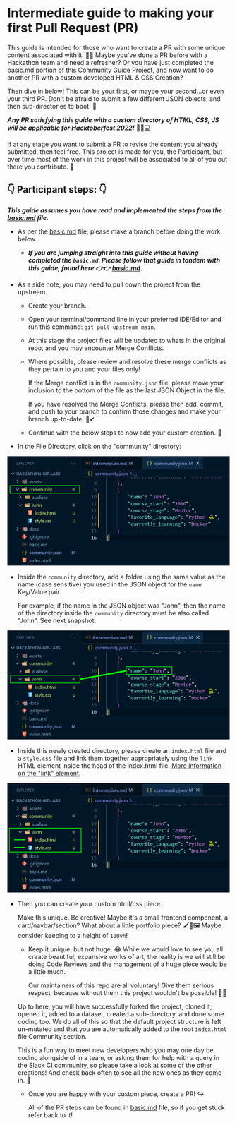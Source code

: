 # Intermediate guide to making your first Pull Request (PR)

This guide is intended for those who want to create a PR with some unique content associated with it. 💄💄 Maybe you've done a PR before with a Hackathon team and need a refresher? Or you have just completed the [basic.md](basic.md) portion of this Community Guide Project, and now want to do another PR with a custom developed HTML & CSS Creation?

Then dive in below! This can be your first, or maybe your second...or even your third PR. Don't be afraid to submit a few different JSON objects, and then sub-directories to boot. 🤜

***Any PR satisfying this guide with a custom directory of HTML, CSS, JS will be applicable for Hacktoberfest 2022!*** 🎃🌐💻

If at any stage you want to submit a PR to revise the content you already submitted, then feel free. This project is made for you, the Participant, but over time most of the work in this project will be associated to all of you out there you contribute. 🤗

## 👇 Participant steps: 👇

**_This guide assumes you have read and implemented the steps from the [basic.md](basic.md) file._**

- As per the [basic.md](basic.md) file, please make a branch before doing the work below.

    - ***If you are jumping straight into this guide without having completed the `basic.md`. Please follow that guide in tandem with this guide, found here 👉👉 [basic.md](basic.md).***

- As a side note, you may need to pull down the project from the upstream.
    - Create your branch.
    - Open your terminal/command line in your preferred IDE/Editor and run this command: `git pull upstream main`.
    - At this stage the project files will be updated to whats in the original repo, and you may encounter Merge Conflicts.
    - Where possible, please review and resolve these merge conflicts as they pertain to you and your files only!
        
        If the Merge conflict is in the `community.json` file, please move your inclusion to the bottom of the file as the last JSON Object in the file.

        If you have resolved the Merge Conflicts, please then add, commit, and push to your branch to confirm those changes and make your branch up-to-date. 🌳✔

    - Continue with the below steps to now add your custom creation. 🤗

* In the File Directory, click on the "community" directory:

![Community Directory Folder](docs/images/communityDir.png)

* Inside the `community` directory, add a folder using the same value as the name (case sensitive) you used in the JSON object for the `name` Key/Value pair.

    For example, if the name in the JSON object was "John", then the name of the directory inside the `community` directory must be also called "John". See next snapshot:

![Directory Name](docs/images/DirnameKVname.png)

* Inside this newly created directory, please create an `index.html` file and a `style.css` file and link them together appropriately using the `link` HTML element inside the head of the index.html file. [More information on the "link" element.](https://developer.mozilla.org/en-US/docs/Web/HTML/Element/link)

![Participant Directory Community Sub-Folder](docs/images/dirFiles.png)

* Then you can create your custom html/css piece.

    Make this unique. Be creative! Maybe it's a small frontend component, a card/navbar/section? What about a little portfolio piece? 🖌🎨🖼 Maybe consider keeping to a height of `100vh`!

    - Keep it unique, but not huge. 😂 While we would love to see you all create beautiful, expansive works of art, the reality is we will still be doing Code Reviews and the management of a huge piece would be a little much.

        Our maintainers of this repo are all voluntary! Give them serious respect, because without them this project wouldn't be possible! 🤜🤜

    Up to here, you will have successfully forked the project, cloned it, opened it, added to a dataset, created a sub-directory, and done some coding too. We do all of this so that the default project structure is left un-mutated and that you are automatically added to the root `index.html` file Community section.
    
    This is a fun way to meet new developers who you may one day be coding alongside of in a team, or asking them for help with a query in the Slack CI community, so please take a look at some of the other creations! And check back often to see all the new ones as they come in. 🤩

    - Once you are happy with your custom piece, create a PR! ↪

        All of the PR steps can be found in [basic.md](basic.md) file, so if you get stuck refer back to it!